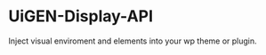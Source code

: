 UiGEN-Display-API
=================

Inject visual enviroment and elements into your wp theme or plugin.
